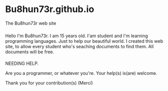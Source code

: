 # Bu8hun73r.github.io
The Bu8hun73r web site 
#####
Hello I'm Bu8hun73r. 
I am 15 years old.
I'am student and I'm learning programming languages.
Just to help our beautiful world.
I created this web site, to allow every student who's seaching documents
to find them. All documents will be free.

####
####
NEEDING HELP.

Are you a programmer, or whatever you're.
Your help(s) is(are) welcome. 


Thank you for your contribution(s) 
(Merci)


